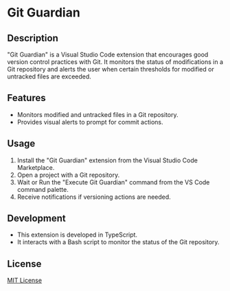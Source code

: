 # Git Guardian

## Description
"Git Guardian" is a Visual Studio Code extension that encourages good version control practices with Git. It monitors the status of modifications in a Git repository and alerts the user when certain thresholds for modified or untracked files are exceeded.

## Features
- Monitors modified and untracked files in a Git repository.
- Provides visual alerts to prompt for commit actions.

## Usage
1. Install the "Git Guardian" extension from the Visual Studio Code Marketplace.
2. Open a project with a Git repository.
3. Wait or Run the "Execute Git Guardian" command from the VS Code command palette.
4. Receive notifications if versioning actions are needed.

## Development
- This extension is developed in TypeScript.
- It interacts with a Bash script to monitor the status of the Git repository.

## License
[MIT License](LICENSE)